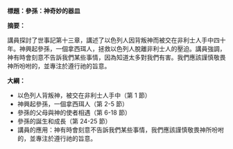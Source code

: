 **標題：參孫：神奇妙的器皿**

**摘要：**

講員探討了世事記第十三章，講述了以色列人因背叛神而被交在非利士人手中四十年。神興起參孫，一個拿西珥人，拯救以色列人脫離非利士人的壓迫。講員強調，神有時會刻意不告訴我們某些事情，因為知道太多對我們有害。我們應該謹慎敬畏神所吩咐的，並專注於遵行祂的旨意。

**大綱：**

* 以色列人背叛神，被交在非利士人手中（第 1 節）
* 神興起參孫，一個拿西珥人（第 2-5 節）
* 參孫的父母與神的使者相遇（第 6-18 節）
* 參孫的誕生和成長（第 24-25 節）
* 講員的應用：神有時會刻意不告訴我們某些事情，我們應該謹慎敬畏神所吩咐的，並專注於遵行祂的旨意。